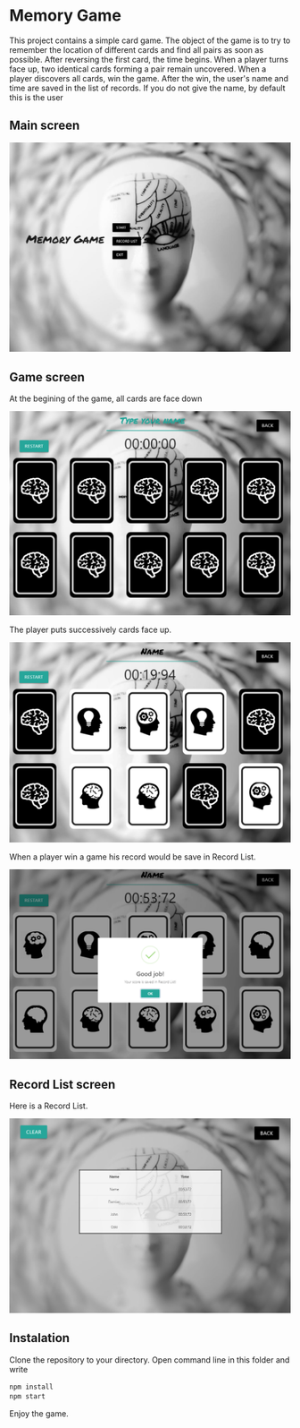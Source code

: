 # Memory Game

This project contains a simple card game. The object of the game is to try to remember the location of different cards and find all pairs as soon as possible. After reversing the first card, the time begins. When a player turns face up, two identical cards forming a pair remain uncovered. When a player discovers all cards, win the game. After the win, the user's name and time are saved in the list of records. If you do not give the name, by default this is the user

## Main screen
![game](screenshots/mainPage.PNG)

 ## Game screen
 
 At the begining of the game, all cards are face down
  
![game](screenshots/gamePage.PNG)

 The player puts successively  cards face up.

![game](screenshots/gamePage3.PNG)

When a player win a game his record would be save in Record List.

![game](screenshots/gamePage4.PNG)

## Record List screen

Here is a Record List.

![game](screenshots/recordList.PNG)

## Instalation

Clone the repository to your directory. Open command line  in this folder and write 
````bash
npm install 
npm start
````
Enjoy the game.
